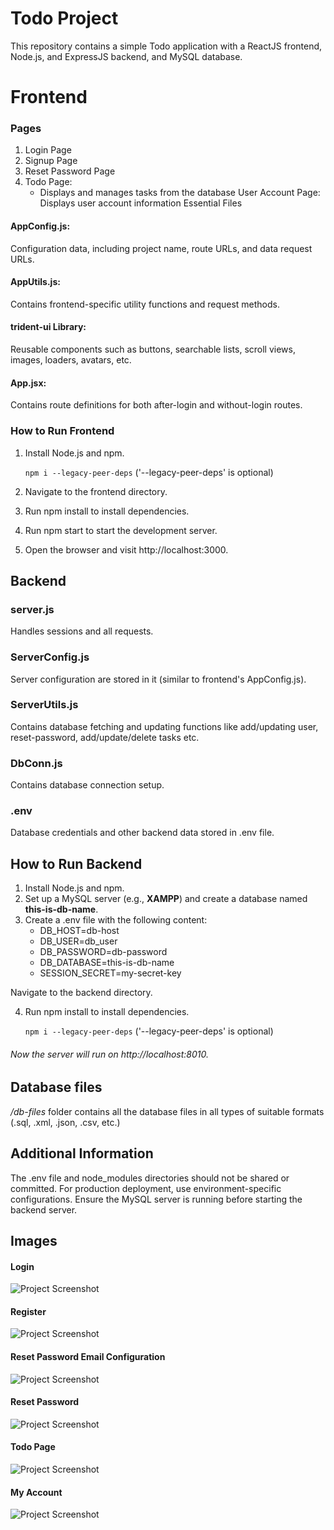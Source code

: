 # Todo Project

This repository contains a simple Todo application with a ReactJS frontend, Node.js, and ExpressJS backend, and MySQL database.

# Frontend

### Pages

1. Login Page
2. Signup Page
3. Reset Password Page
4. Todo Page:
    - Displays and manages tasks from the database
      User Account Page: Displays user account information
      Essential Files

#### AppConfig.js:

Configuration data, including project name, route URLs, and data request URLs.

#### AppUtils.js:

Contains frontend-specific utility functions and request methods.

#### trident-ui Library:

Reusable components such as buttons, searchable lists, scroll views, images, loaders, avatars, etc.

#### App.jsx:

Contains route definitions for both after-login and without-login routes.

### How to Run Frontend

1. Install Node.js and npm.

   `npm i --legacy-peer-deps` ('--legacy-peer-deps' is optional)
2. Navigate to the frontend directory.
3. Run npm install to install dependencies.
4. Run npm start to start the development server.
5. Open the browser and visit http://localhost:3000.

## Backend

### server.js

Handles sessions and all requests.

### ServerConfig.js

Server configuration are stored in it (similar to frontend's AppConfig.js).

### ServerUtils.js

Contains database fetching and updating functions like add/updating user, reset-password, add/update/delete tasks etc.

### DbConn.js

Contains database connection setup.

### .env

Database credentials and other backend data stored in .env file.

## How to Run Backend

1. Install Node.js and npm.
2. Set up a MySQL server (e.g., **XAMPP**) and create a database named **this-is-db-name**.
3. Create a .env file with the following content:
    - DB_HOST=db-host
    - DB_USER=db_user
    - DB_PASSWORD=db-password
    - DB_DATABASE=this-is-db-name
    - SESSION_SECRET=my-secret-key

Navigate to the backend directory.

4. Run npm install to install dependencies.

   `npm i --legacy-peer-deps` ('--legacy-peer-deps' is optional)

###### Now the server will run on http://localhost:8010.

## Database files

*/db-files* folder contains all the database files in all types of suitable formats (.sql, .xml, .json, .csv, etc.)

## Additional Information

The .env file and node_modules directories should not be shared or committed.
For production deployment, use environment-specific configurations.
Ensure the MySQL server is running before starting the backend server.

## Images

#### Login

![Project Screenshot](images/login.png)

#### Register

![Project Screenshot](images/register_user.png)

#### Reset Password Email Configuration

![Project Screenshot](images/reset_pw_email.png)

#### Reset Password

![Project Screenshot](images/reset_pw.png)

#### Todo Page

![Project Screenshot](images/todo_page.png)

#### My Account

![Project Screenshot](images/my_ac.png)
